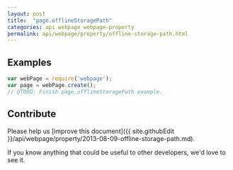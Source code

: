 ```yaml
---
layout: post
title:  "page.offlineStoragePath"
categories: api webpage webpage-property
permalink: api/webpage/property/offline-storage-path.html
---
```


## Examples

```javascript
var webPage = require('webpage');
var page = webPage.create();
// @TODO: Finish page.offlineStoragePath example.
```

## Contribute

Please help us [improve this document]({{ site.githubEdit }}/api/webpage/property/2013-08-09-offline-storage-path.md).

If you know anything that could be useful to other developers, we'd love to see it.



